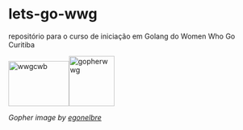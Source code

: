 # lets-go-wwg
repositório para o curso de iniciação em Golang do Women Who Go Curitiba

<img src="https://github.com/womenwhogocwb/oficina-git-github/raw/master/static/wwgcwb-logo.png" alt="wwgcwb" width=120 height=90><img src="https://github.com/egonelbre/gophers/raw/master/.thumb/vector/projects/wwgl.png" alt="gopherwwg" width=90 height=100>

<i>Gopher image by <a href="https://github.com/egonelbre/">egonelbre</a></i>



